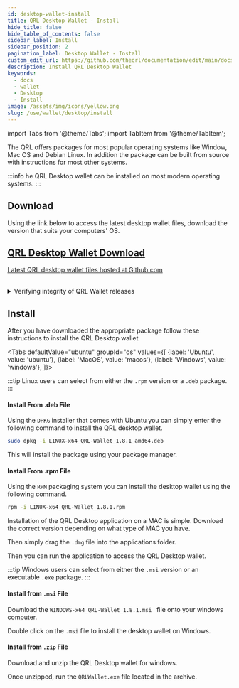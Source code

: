 ```yaml
---
id: desktop-wallet-install
title: QRL Desktop Wallet - Install 
hide_title: false
hide_table_of_contents: false
sidebar_label: Install
sidebar_position: 2
pagination_label: Desktop Wallet - Install
custom_edit_url: https://github.com/theqrl/documentation/edit/main/docs/Use/Wallet/Desktop/download-and-install.md
description: Install QRL Desktop Wallet
keywords:
  - docs
  - wallet
  - Desktop
  - Install
image: /assets/img/icons/yellow.png
slug: /use/wallet/desktop/install
---
```


import Tabs from '@theme/Tabs';
import TabItem from '@theme/TabItem';


The QRL offers packages for most popular operating systems like Window, Mac OS and Debian Linux. In addition the package can be built from source with instructions for most other systems.

:::info
he QRL Desktop wallet can be installed on most modern operating systems. 
:::

## Download

Using the link below to access the latest desktop wallet files, download the version that suits your computers' OS.

<span>
  <section class="row list_node_modules-@docusaurus-theme-classic-lib-theme-DocCategoryGeneratedIndexPage-styles-module">
        <article class="col col--12 margin-bottom--md">
            <a class="card padding--md cardContainer_node_modules-@docusaurus-theme-classic-lib-theme-DocCard-styles-module" href="https://github.com/theQRL/qrl-wallet/releases/latest">
                <h2 class="text--truncate cardTitle_node_modules-@docusaurus-theme-classic-lib-theme-DocCard-styles-module" title="QRL Desktop Wallet Download">
                    QRL Desktop Wallet Download
                </h2>
                <p class="text--truncate cardDescription_node_modules-@docusaurus-theme-classic-lib-theme-DocCard-styles-module" 
               title="QRL desktop wallet files">
                    Latest QRL desktop wallet files hosted at Github.com
                </p>
            </a>
        </article>
    </section>
</span>


<br />

<details>
  <summary>Verifying integrity of QRL Wallet releases</summary>
  <p>

#### Requirements

- shasum
- gpg

#### 1. Download a QRL wallet

These are found on the Github releases page: [https://github.com/theQRL/qrl-wallet/releases](https://github.com/theQRL/qrl-wallet/releases)

#### 2. Download security@theqrl.org GPG public key

Either from key servers or [Github](https://github.com/theQRL/security/blob/master/security.theqrl.org.gpg.asc)

e.g.:

**Either:**

```
curl https://raw.githubusercontent.com/theQRL/security/master/security.theqrl.org.gpg.asc | gpg --import
```

**or:**

```
gpg --search-keys security@theqrl.org
```
should yield:

> gpg: data source: https://keys.openpgp.org:443
(1)  Security team security@theqrl.org
    4096 bit RSA key 14762269BFDD11F3, created: 2019-02-16

selecting key 1 will add the key to your keychain

#### 3. Download SHASUM file for the OS/version of wallet release

- [v1.8.1](https://github.com/theQRL/security/blob/master/qrl-wallet/1.8.1)
- [v1.8.0](https://github.com/theQRL/security/blob/master/qrl-wallet/1.8.0)
- [v1.7.3](https://github.com/theQRL/security/blob/master/qrl-wallet/1.7.3)
- [v1.7.0](https://github.com/theQRL/security/blob/master/qrl-wallet/1.7.0)
- [v1.6.6](https://github.com/theQRL/security/blob/master/qrl-wallet/1.6.6)

#### 4. Verify the signature of the SHASUM file

```
gpg --verify LINUX-x64_QRL-Wallet_1.8.1.deb.shasum.asc
```

Successful verification is indicated by:

```
gpg: Good signature from "Security team <security@theqrl.org>"
```

#### 5. Check the SHASUM of the downloaded wallet package

```
shasum -a 512 --check LINUX-x64_QRL-Wallet_1.8.1.deb.shasum.asc
```

Successful verification is indicated by (in this example):

```
LINUX-x64_QRL-Wallet_1.8.1.deb: OK
```

NB: _shasum: WARNING: 19 lines are improperly formatted_ messages are expected and are **not** errors: this is due to the SHASUM file being signed with GPG


  </p>
</details>

## Install

After you have downloaded the appropriate package follow these instructions to install the QRL Desktop wallet


<Tabs
    defaultValue="ubuntu"
    groupId="os"
    values={[
        {label: 'Ubuntu', value: 'ubuntu'},
        {label: 'MacOS', value: 'macos'},
        {label: 'Windows', value: 'windows'},
    ]}>

<TabItem value="ubuntu">

:::tip
Linux users can select from either the `.rpm` version or a `.deb` package.
:::

#### Install From .deb File

Using the `DPKG` installer that comes with Ubuntu you can simply enter the following command to install the QRL desktop wallet.

```bash
sudo dpkg -i LINUX-x64_QRL-Wallet_1.8.1_amd64.deb
```

This will install the package using your package manager.

#### Install From .rpm File

Using the `RPM` packaging system you can install the desktop wallet using the following command. 

```bash
rpm -i LINUX-x64_QRL-Wallet_1.8.1.rpm
```
</TabItem>

<TabItem value="macos">

Installation of the QRL Desktop application on a MAC is simple. Download the correct version depending on what type of MAC you have. 

Then simply drag the `.dmg` file into the applications folder.

Then you can run the application to access the QRL Desktop wallet.

</TabItem>

<TabItem value="windows">

:::tip
Windows users can select from either the `.msi` version or an executable `.exe` package.
:::

#### Install from `.msi` File

Download the `WINDOWS-x64_QRL-Wallet_1.8.1.msi
` file onto your windows computer.

Double click on the `.msi` file to install the desktop wallet on Windows.

#### Install from `.zip` File

Download and unzip the QRL Desktop wallet for windows.

Once unzipped, run the `QRLWallet.exe` file located in the archive.

</TabItem>
</Tabs>